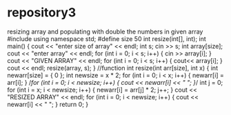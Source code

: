 # repository3
resizing array and populating with double the numbers in given array
#include<iostream>
using namespace std;
#define size 50
int resize(int[], int);
int main()
{
	cout << "enter size of array" << endl;
	int s;
	cin >> s;
	int array[size];
	cout << "enter array" << endl;
	for (int i = 0; i < s; i++)
	{
		cin >> array[i];
	}
	cout << "GIVEN ARRAY" << endl;
	for (int i = 0; i < s; i++)
	{
		cout<<  array[i];
	}
	cout << endl;
	resize(array, s);
}
//function
int resize(int arr[size], int x)
{
	int newarr[size] = { 0 };
	int newsize = x * 2;
	for (int i = 0; i < x; i++)
	{
		newarr[i] = arr[i];
	}
	/*for (int i = 0; i < newsize; i++)
	{
		cout << newarr[i] << "	";
	}*/
		int j = 0;
		for (int i = x; i < newsize; i++)
		{
			newarr[i] = arr[j] * 2;
			j++;
		}
	cout << "RESIZED ARRAY" << endl;
	for (int i = 0; i < newsize; i++)
	{
		cout << newarr[i] << "	";
	}
	return 0;
}
